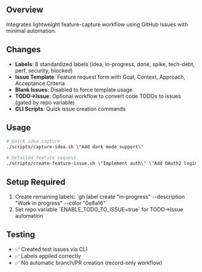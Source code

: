 ## Overview
Integrates lightweight feature-capture workflow using GitHub Issues with minimal automation.

## Changes
- **Labels**: 8 standardized labels (idea, in-progress, done, spike, tech-debt, perf, security, blocked)
- **Issue Template**: Feature request form with Goal, Context, Approach, Acceptance Criteria
- **Blank Issues**: Disabled to force template usage
- **TODO→Issue**: Optional workflow to convert code TODOs to issues (gated by repo variable)
- **CLI Scripts**: Quick issue creation commands

## Usage
```bash
# Quick idea capture
./scripts/capture-idea.sh \"Add dark mode support\"

# Detailed feature request  
./scripts/create-feature-issue.sh \"Implement auth\" \"Add OAuth2 login\"
```

## Setup Required
1. Create remaining labels: \`gh label create \"in-progress\" --description \"Work in progress\" --color \"0e8a16\"\`
2. Set repo variable \`ENABLE_TODO_TO_ISSUE=true\` for TODO→Issue automation

## Testing
- ✅ Created test issues via CLI
- ✅ Labels applied correctly
- ✅ No automatic branch/PR creation (record-only workflow)
